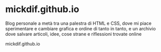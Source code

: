 # mickdif.github.io

Blog personale a metà tra una palestra di HTML e CSS, dove mi piace sperimentare e cambiare grafica e ordine di tanto in tanto, e un archivio dove salvare articoli, idee, cose strane e riflessioni trovate online  

mickdif.github.io 
